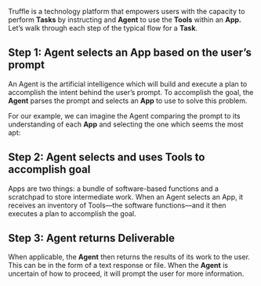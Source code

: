 Truffle is a technology platform that empowers users with the capacity to
perform **Tasks** by instructing and **Agent** to use the **Tools** within an
**App.** Let’s walk through each step of the typical flow for a **Task**.

## Step 1: Agent selects an App based on the user’s prompt

An Agent is the artificial intelligence which will build and execute a plan to
accomplish the intent behind the user’s prompt. To accomplish the goal, the
**Agent** parses the prompt and selects an **App** to use to solve this problem.

For our example, we can imagine the Agent comparing the prompt to its
understanding of each **App** and selecting the one which seems the most apt:


## Step 2: Agent selects and uses Tools to accomplish goal

Apps are two things: a bundle of software-based functions and a scratchpad to
store intermediate work. When an Agent selects an App, it receives an inventory
of Tools—the software functions—and it then executes a plan to accomplish the
goal. 


## Step 3: Agent returns Deliverable

When applicable, the **Agent** then returns the results of its work to the user.
This can be in the form of a text response or file. When the **Agent** is
uncertain of how to proceed, it will prompt the user for more information.
